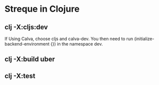 # Streque in Clojure

## clj -X:cljs:dev

If Using Calva, choose cljs and calva-dev. You then need to run (initialize-backend-environment {}) in the namespace dev.

## clj -X:build uber

## clj -X:test